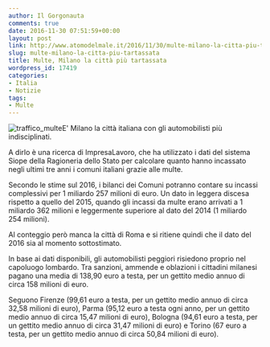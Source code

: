 ```yaml
---
author: Il Gorgonauta
comments: true
date: 2016-11-30 07:51:59+00:00
layout: post
link: http://www.atomodelmale.it/2016/11/30/multe-milano-la-citta-piu-tartassata/
slug: multe-milano-la-citta-piu-tartassata
title: Multe, Milano la città più tartassata
wordpress_id: 17419
categories:
- Italia
- Notizie
tags:
- Multe
---
```


![traffico_multe](http://www.atomodelmale.it/wp-content/uploads/2013/07/traffico_multe-300x187.jpg)E' Milano la città italiana con gli automobilisti più indisciplinati.

A dirlo è una ricerca di ImpresaLavoro, che ha utilizzato i dati del sistema Siope della Ragioneria dello Stato per calcolare quanto hanno incassato negli ultimi tre anni i comuni italiani grazie alle multe.


Secondo le stime sul 2016, i bilanci dei Comuni potranno contare su incassi complessivi per 1 miliardo 257 milioni di euro. Un dato in leggera discesa rispetto a quello del 2015, quando gli incassi da multe erano arrivati a 1 miliardo 362 milioni e leggermente superiore al dato del 2014 (1 miliardo 254 milioni).

Al conteggio però manca la città di Roma e si ritiene quindi che il dato del 2016 sia al momento sottostimato.

In base ai dati disponibili, gli automobilisti peggiori risiedono proprio nel capoluogo lombardo. Tra sanzioni, ammende e oblazioni i cittadini milanesi pagano una media di 138,90 euro a testa, per un gettito medio annuo di circa 158 milioni di euro.

Seguono Firenze (99,61 euro a testa, per un gettito medio annuo di circa 32,58 milioni di euro), Parma (95,12 euro a testa ogni anno, per un gettito medio annuo di circa 15,47 milioni di euro), Bologna (94,61 euro a testa, per un gettito medio annuo di circa 31,47 milioni di euro) e Torino (67 euro a testa, per un gettito medio annuo di circa 50,84 milioni di euro).
